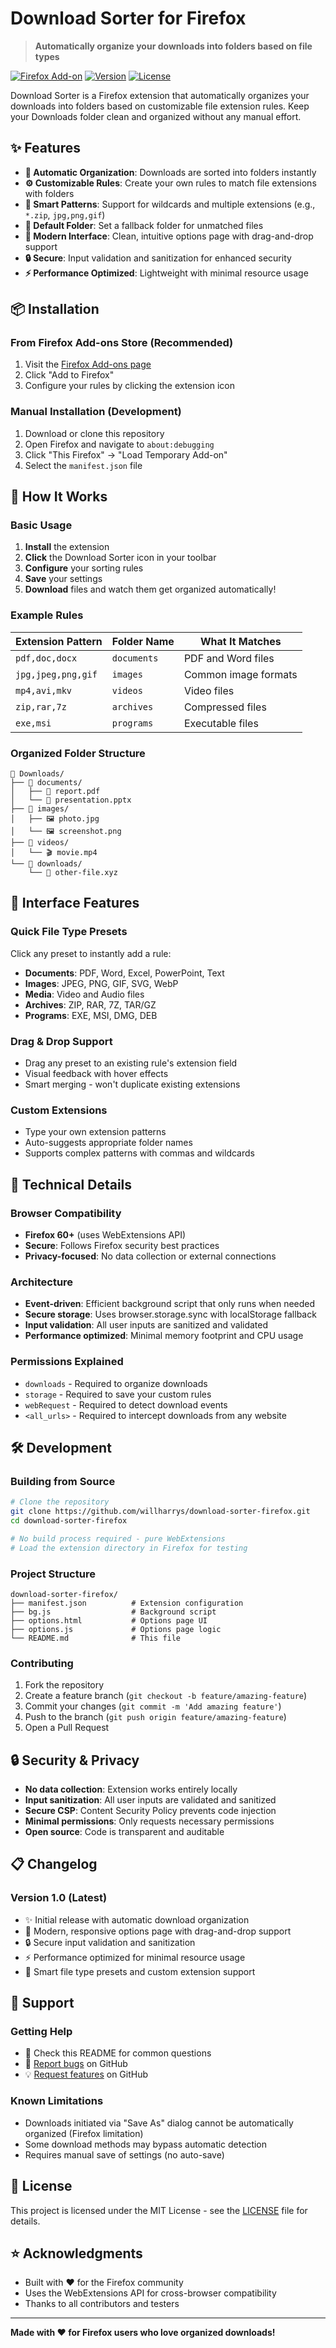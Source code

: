 # Download Sorter for Firefox

> **Automatically organize your downloads into folders based on file types**

[![Firefox Add-on](https://img.shields.io/badge/Firefox-Add--on-orange?logo=firefox)](https://addons.mozilla.org/firefox/addon/DownloadSorter4Firefox/)
[![Version](https://img.shields.io/badge/version-1.0-blue)](https://github.com/willharrys/DownloadSorter4Firefox/releases)
[![License](https://img.shields.io/badge/license-MIT-green)](LICENSE)

Download Sorter is a Firefox extension that automatically organizes your downloads into folders based on customizable file extension rules. Keep your Downloads folder clean and organized without any manual effort.

## ✨ Features

- **🚀 Automatic Organization**: Downloads are sorted into folders instantly
- **⚙️ Customizable Rules**: Create your own rules to match file extensions with folders
- **🎯 Smart Patterns**: Support for wildcards and multiple extensions (e.g., `*.zip`, `jpg,png,gif`)
- **📁 Default Folder**: Set a fallback folder for unmatched files
- **🎨 Modern Interface**: Clean, intuitive options page with drag-and-drop support
- **🔒 Secure**: Input validation and sanitization for enhanced security
- **⚡ Performance Optimized**: Lightweight with minimal resource usage

## 📦 Installation

### From Firefox Add-ons Store (Recommended)
1. Visit the [Firefox Add-ons page](https://addons.mozilla.org/firefox/addon/download-sorter/)
2. Click "Add to Firefox"
3. Configure your rules by clicking the extension icon

### Manual Installation (Development)
1. Download or clone this repository
2. Open Firefox and navigate to `about:debugging`
3. Click "This Firefox" → "Load Temporary Add-on"
4. Select the `manifest.json` file

## 🎯 How It Works

### Basic Usage
1. **Install** the extension
2. **Click** the Download Sorter icon in your toolbar
3. **Configure** your sorting rules
4. **Save** your settings
5. **Download** files and watch them get organized automatically!

### Example Rules
| Extension Pattern | Folder Name | What It Matches |
|-------------------|-------------|-----------------|
| `pdf,doc,docx` | `documents` | PDF and Word files |
| `jpg,jpeg,png,gif` | `images` | Common image formats |
| `mp4,avi,mkv` | `videos` | Video files |
| `zip,rar,7z` | `archives` | Compressed files |
| `exe,msi` | `programs` | Executable files |

### Organized Folder Structure
```
📁 Downloads/
├── 📁 documents/
│   ├── 📄 report.pdf
│   └── 📄 presentation.pptx
├── 📁 images/
│   ├── 🖼️ photo.jpg
│   └── 🖼️ screenshot.png
├── 📁 videos/
│   └── 🎬 movie.mp4
└── 📁 downloads/
    └── 📄 other-file.xyz
```

## 🎨 Interface Features

### Quick File Type Presets
Click any preset to instantly add a rule:
- **Documents**: PDF, Word, Excel, PowerPoint, Text
- **Images**: JPEG, PNG, GIF, SVG, WebP
- **Media**: Video and Audio files
- **Archives**: ZIP, RAR, 7Z, TAR/GZ
- **Programs**: EXE, MSI, DMG, DEB

### Drag & Drop Support
- Drag any preset to an existing rule's extension field
- Visual feedback with hover effects
- Smart merging - won't duplicate existing extensions

### Custom Extensions
- Type your own extension patterns
- Auto-suggests appropriate folder names
- Supports complex patterns with commas and wildcards

## 🔧 Technical Details

### Browser Compatibility
- **Firefox 60+** (uses WebExtensions API)
- **Secure**: Follows Firefox security best practices
- **Privacy-focused**: No data collection or external connections

### Architecture
- **Event-driven**: Efficient background script that only runs when needed
- **Secure storage**: Uses browser.storage.sync with localStorage fallback
- **Input validation**: All user inputs are sanitized and validated
- **Performance optimized**: Minimal memory footprint and CPU usage

### Permissions Explained
- `downloads` - Required to organize downloads
- `storage` - Required to save your custom rules
- `webRequest` - Required to detect download events
- `<all_urls>` - Required to intercept downloads from any website

## 🛠️ Development

### Building from Source
```bash
# Clone the repository
git clone https://github.com/willharrys/download-sorter-firefox.git
cd download-sorter-firefox

# No build process required - pure WebExtensions
# Load the extension directory in Firefox for testing
```

### Project Structure
```
download-sorter-firefox/
├── manifest.json          # Extension configuration
├── bg.js                  # Background script
├── options.html           # Options page UI
├── options.js             # Options page logic
└── README.md              # This file
```

### Contributing
1. Fork the repository
2. Create a feature branch (`git checkout -b feature/amazing-feature`)
3. Commit your changes (`git commit -m 'Add amazing feature'`)
4. Push to the branch (`git push origin feature/amazing-feature`)
5. Open a Pull Request

## 🔒 Security & Privacy

- **No data collection**: Extension works entirely locally
- **Input sanitization**: All user inputs are validated and sanitized
- **Secure CSP**: Content Security Policy prevents code injection
- **Minimal permissions**: Only requests necessary permissions
- **Open source**: Code is transparent and auditable

## 📋 Changelog

### Version 1.0 (Latest)
- ✨ Initial release with automatic download organization
- 🎨 Modern, responsive options page with drag-and-drop support
- 🔒 Secure input validation and sanitization
- ⚡ Performance optimized for minimal resource usage
- 🎯 Smart file type presets and custom extension support

## 🤝 Support

### Getting Help
- 📖 Check this README for common questions
- 🐛 [Report bugs](https://github.com/willharrys/DownloadSorter4Firefox/issues) on GitHub
- 💡 [Request features](https://github.com/willharrys/DownloadSorter4Firefox/issues) on GitHub

### Known Limitations
- Downloads initiated via "Save As" dialog cannot be automatically organized (Firefox limitation)
- Some download methods may bypass automatic detection
- Requires manual save of settings (no auto-save)

## 📄 License

This project is licensed under the MIT License - see the [LICENSE](LICENSE) file for details.

## ⭐ Acknowledgments

- Built with ❤️ for the Firefox community
- Uses the WebExtensions API for cross-browser compatibility
- Thanks to all contributors and testers

---

**Made with ❤️ for Firefox users who love organized downloads!**
